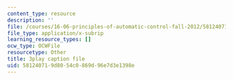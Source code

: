 ```yaml
---
content_type: resource
description: ''
file: /courses/16-06-principles-of-automatic-control-fall-2012/581240719d8054c0869d96e7d3e1398e_Ug6DYV6za-k.vtt
file_type: application/x-subrip
learning_resource_types: []
ocw_type: OCWFile
resourcetype: Other
title: 3play caption file
uid: 58124071-9d80-54c0-869d-96e7d3e1398e
---
```

